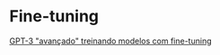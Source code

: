 # Fine-tuning

[GPT-3 "avançado" treinando modelos com fine-tuning](https://www.youtube.com/watch?v=qzvF8yXXGTc)

